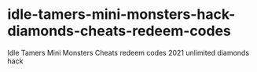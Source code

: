 # idle-tamers-mini-monsters-hack-diamonds-cheats-redeem-codes
Idle Tamers Mini Monsters Cheats redeem codes 2021 unlimited diamonds hack

